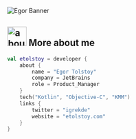 ![Egor Banner](https://raw.github.com/etolstoy/etolstoy/master/github.png)

## <img width="45" alt="about" src=(https://raw.github.com/etolstoy/etolstoy/master/about.png)> More about me
```kotlin
val etolstoy = developer {
    about {
        name = "Egor Tolstoy"
        company = JetBrains
        role = Product_Manager
    }
    tech("Kotlin", "Objective-C", "KMM")
    links {
        twitter = "igrekde"
        website = "etolstoy.com"
    }
}
```
